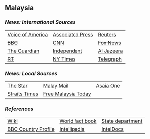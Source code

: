 ## Malaysia ##

### _News: International Sources_ ###
|   |   |   |
| --- | --- | --- |
| [Voice of America](https://www.voanews.com/search?search_api_fulltext=Malaysia&type=1&sort_by=publication_time) | [Associated Press](https://apnews.com/Malaysia) | [Reuters](https://www.reuters.com/places/Malaysia) |
| [~~BBC~~]() | [CNN](https://www.cnn.com/search/?q=Malaysia&size=10&type=article) | [~~Fox News~~]() |
| [The Guardian](https://www.theguardian.com/world/Malaysia)  | [Independent](https://www.independent.co.uk/topic/Malaysia) | [Al Jazeera](https://www.aljazeera.com/topics/country/malaysia.html) |
| [~~RT~~]() | [NY Times](https://www.nytimes.com/section/world/Malaysia) | [Telegraph](https://www.telegraph.co.uk/Malaysia/) |

### _News: Local Sources_ ###
|   |   |   |
| --- | --- | --- |
| [The Star](https://www.thestar.com.my/) |[Malay Mail](https://www.malaymail.com/news/malaysia)  | [Asaia One](https://www.asiaone.com/malaysia#gsc.tab=0) |
| [Straits Times](https://www.straitstimes.com/tags/malaysia) | [Free Malaysia Today](https://www.freemalaysiatoday.com/category/category/nation/) |  |


### _References_ ###
|   |   |   |
| --- | --- | --- |
| [Wiki](https://en.wikipedia.org/wiki/Malaysia) | [World fact book](https://www.cia.gov/library/publications/resources/the-world-factbook/geos/my.html) | [State department](https://www.state.gov/countries-areas/malaysia/) |
| [BBC Country Profile](https://www.bbc.com/news/world-asia-pacific-15356257) | [Intellipedia](https://intellipedia.intelink.gov/wiki/Malaysia) | [IntelDocs](https://inteldocs.intelink.gov/search/folder?q=Malaysia) |
